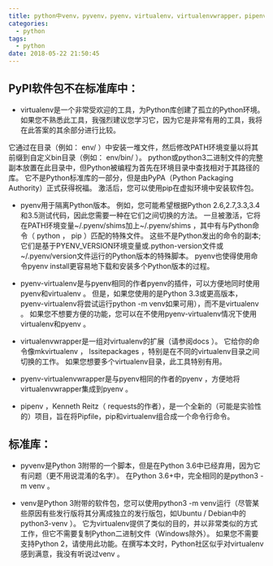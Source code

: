```yaml
---
title: python中venv，pyvenv，pyenv，virtualenv，virtualenvwrapper，pipenv等有什么区别
categories:
  - python
tags:
  - python
date: 2018-05-22 21:50:45
---
```



## PyPI软件包不在标准库中：

* virtualenv是一个非常受欢迎的工具，为Python库创建了孤立的Python环境。 如果您不熟悉此工具，我强烈建议您学习它，因为它是非常有用的工具，我将在此答案的其余部分进行比较。

它通过在目录（例如： env/ ）中安装一堆文件，然后修改PATH环境变量以将其前缀到自定义bin目录（例如： env/bin/ ）。 python或python3二进制文件的完整副本放置在此目录中，但Python被编程为首先在环境目录中查找相对于其路径的库。 它不是Python标准库的一部分，但是由PyPA（Python Packaging Authority）正式获得祝福。 激活后，您可以使用pip在虚拟环境中安装软件包。

* pyenv用于隔离Python版本。 例如，您可能希望根据Python 2.6,2.7,3.3,3.4和3.5测试代码，因此您需要一种在它们之间切换的方法。 一旦被激活，它将在PATH环境变量~/.pyenv/shims加上~/.pyenv/shims ，其中有与Python命令（ python ， pip ）匹配的特殊文件。 这些不是Python发出的命令的副本; 它们是基于PYENV_VERSION环境变量或.python-version文件或~/.pyenv/version文件运行的Python版本的特殊脚本。 pyenv也使得使用命令pyenv install更容易地下载和安装多个Python版本的过程。

* pyenv-virtualenv是与pyenv相同的作者pyenv的插件，可以方便地同时使用pyenv和virtualenv 。 但是，如果您使用的是Python 3.3或更高版本， pyenv-virtualenv将尝试运行python -m venv如果可用），而不是virtualenv 。 如果您不想要方便的功能，您可以在不使用pyenv-virtualenv情况下使用virtualenv和pyenv 。

* virtualenvwrapper是一组对virtualenv的扩展（请参阅docs ）。 它给你的命令像mkvirtualenv ， lssitepackages ，特别是在不同的virtualenv目录之间切换的工作。 如果您想要多个virtualenv目录，此工具特别有用。

* pyenv-virtualenvwrapper是与pyenv相同的作者的pyenv ，方便地将virtualenvwrapper集成到pyenv 。

* pipenv ，Kenneth Reitz（ requests的作者），是一个全新的（可能是实验性的）项目，旨在将Pipfile，pip和virtualenv组合成一个命令行命令。

## 标准库：
* pyvenv是Python 3附带的一个脚本，但是在Python 3.6中已经弃用，因为它有问题（更不用说混淆的名字）。 在Python 3.6+中，完全相同的是python3 -m venv 。

* venv是Python 3附带的软件包，您可以使用python3 -m venv运行（尽管某些原因有些发行版将其分离成独立的发行版包，如Ubuntu / Debian中的python3-venv ）。 它为virtualenv提供了类似的目的，并以非常类似的方式工作，但它不需要复制Python二进制文件（Windows除外）。 如果您不需要支持Python 2，请使用此功能。在撰写本文时，Python社区似乎对virtualenv感到满意，我没有听说过venv 。
